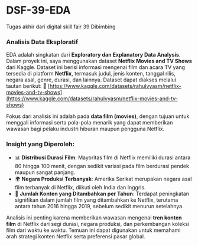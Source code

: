 # DSF-39-EDA
Tugas akhir dari digital skill fair 39 Dibimbing

### Analisis Data Eksploratif

EDA adalah singkatan dari **Exploratory dan Explanatory Data Analysis**. Dalam proyek ini, saya menggunakan dataset **Netflix Movies and TV Shows** dari Kaggle. Dataset ini berisi informasi mengenai film dan acara TV yang tersedia di platform **Netflix**, termasuk judul, jenis konten, tanggal rilis, negara asal, genre, durasi, dan lainnya.
Dataset dapat diakses melalui tautan berikut:
🔗 [https://www.kaggle.com/datasets/rahulvyasm/netflix-movies-and-tv-shows](https://www.kaggle.com/datasets/rahulvyasm/netflix-movies-and-tv-shows)

Fokus dari analisis ini adalah pada **data film (movies)**, dengan tujuan untuk menggali informasi serta pola-pola menarik yang dapat memberikan wawasan bagi pelaku industri hiburan maupun pengguna Netflix.

### Insight yang Diperoleh:

* 📊 **Distribusi Durasi Film**: Mayoritas film di Netflix memiliki durasi antara 80 hingga 100 menit, dengan sedikit variasi pada film berdurasi pendek maupun sangat panjang.
* 🌍 **Negara Produksi Terbanyak**: Amerika Serikat merupakan negara asal film terbanyak di Netflix, diikuti oleh India dan Inggris.
* 📅 **Jumlah Konten yang Ditambahkan per Tahun**: Terdapat peningkatan signifikan dalam jumlah film yang ditambahkan ke Netflix, terutama antara tahun 2016 hingga 2019, sebelum sedikit menurun setelahnya.

Analisis ini penting karena memberikan wawasan mengenai **tren konten film** di Netflix dari segi durasi, negara produksi, dan perkembangan koleksi film dari waktu ke waktu. Temuan ini dapat digunakan untuk memahami arah strategi konten Netflix serta preferensi pasar global.

